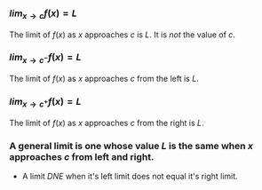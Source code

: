 ### $lim_ {x\to c} f(x) = L$
The limit of $f(x)$ as $x$ approaches $c$ is $L$. It is $not$ the value of $c$.

### $lim_ {x\to c^-} f(x) = L$
The limit of $f(x)$ as $x$ approaches $c$ from the left is $L$.

### $lim_ {x\to c^+} f(x) = L$
The limit of $f(x)$ as $x$ approaches $c$ from the right is $L$.

### A general limit is one whose value $L$ is the same when $x$ approaches $c$ from left and right.
- A limit $DNE$ when it's left limit does not equal it's right limit.
